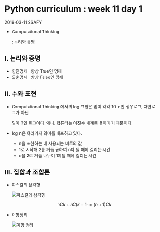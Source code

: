 # Python curriculum : week 11 day 1

2019-03-11 SSAFY 

* Computational Thinking

  : 논리와 증명



## I. 논리와 증명

* 항진명제 : 항상 True인 명제
* 모순명제 : 항상 False인 명제



## II. 수와 표현

* Computational Thinking 에서의 log 표현은 밑이 각각 10, e인 상용로그, 자연로그가 아닌,

  밑이 2인 로그이다. 왜나, 컴퓨터는 이진수 체계로 돌아가기 때문이다.

* log n은 여러가지 의미를 내포하고 있다.

  * n을 표현하는 데 사용되는 비트의 값
  * 1로 시작해 2를 거듭 곱하여 n이 될 때에 걸리는 시간
  * n을 2로 거듭 나누어 1이될 때에 걸리는 시간



## III. 집합과 조합론

* 파스칼의 삼각형

  ![파스칼의 삼각형](https://t1.daumcdn.net/cfile/tistory/99F6A64C5A7F39B119)

  
  $$
  nCk + nC(k-1) = (n+1)Ck
  $$
  

* 이항정리

  ![이항 정리](https://wikimedia.org/api/rest_v1/media/math/render/svg/f49296690f9b27829fdf32c9695d1f45952c0dd5)

